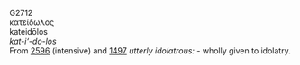 <body>
  <p>G2712<br>  κατείδωλος  <br> kateidōlos  <br><i>kat-i‘-do-los </i><br>From <a href="g2596.htm">2596</a> (intensive) and <a href="g1497.htm">1497</a>  <i>utterly</i> <i>idolatrous:</i> - wholly given to idolatry.<br></p>
 </body>
